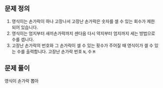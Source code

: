 ## 문제 정의

1. 영식이는 손가락이 하나 고장나서 고장난 손가락은 숫자를 셀 수 있는 회수가 제한되어 있습니다.
2. 영식이는 엄지부터 새끼손가락까지 센다음 다시 약지부터 엄지까지 세는 방법으로 수를 셉니다.
3. 고장난 손가락의 번호와 그 손가락이 셀 수 있는 횟수가 주어질 때 영식이가 셀 수 있는 수를 출력합니다. 고장난 손가락 번호 `N`, 수 `M`

## 문제 풀이

영식이 손가락 뽑아